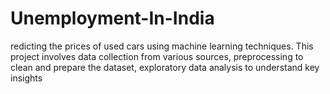 # Unemployment-In-India
redicting the prices of used cars using machine learning techniques. This project involves data collection from various sources, preprocessing to clean and prepare the dataset, exploratory data analysis to understand key insights

